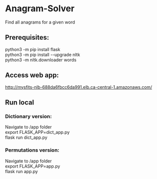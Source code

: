 # Anagram-Solver
Find all anagrams for a given word

## **Prerequisites:<br />**
python3 -m pip install flask <br />
python3 -m  pip install --upgrade nltk <br />
python3 -m nltk.downloader words<br />

## Access web app:<br />
http://mysfits-nlb-688da6fbcc6da991.elb.ca-central-1.amazonaws.com/ <br />

## Run local<br />

### Dictionary version:<br />
Navigate to /app folder<br />
export FLASK_APP=dict_app.py<br />
flask run dict_app.py <br />


### Permutations version:<br />
Navigate to /app folder<br />
export FLASK_APP=app.py<br />
flask run app.py <br />


